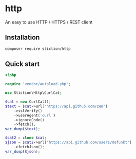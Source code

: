 # http

An easy to use HTTP / HTTPS / REST client

## Installation

```bash
composer require stiction/http
```

## Quick start

```php
<?php

require 'vendor/autoload.php';

use Stiction\Http\CurlCat;

$cat = new CurlCat();
$text = $cat->url('https://api.github.com/zen')
    ->sslVerify()
    ->userAgent('curl')
    ->ignoreCode()
    ->fetch();
var_dump($text);

$cat2 = clone $cat;
$json = $cat2->url('https://api.github.com/users/defunkt')
    ->fetchJson();
var_dump($json);
```
